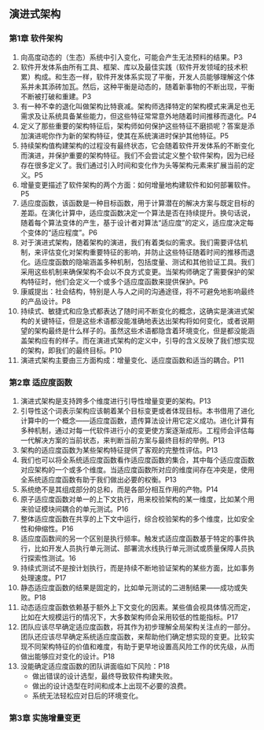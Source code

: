 ## 演进式架构

### 第1章 软件架构

1. 向高度动态的（生态）系统中引入变化，可能会产生无法预料的结果。P3
2. 软件开发体系由所有工具、框架、库以及最佳实践（软件开发领域的技术积累）构成。和生态一样，软件开发体系实现了平衡，开发人员能够理解这个体系并未其添砖加瓦。然后，这种平衡是动态的，随着新事物的不断出现，平衡不断被打破和重建。P3
3. 有一种不幸的退化叫做架构比特衰减。架构师选择特定的架构模式来满足也无需求及让系统具备某些能力，但这些特征常常意外地随着时间推移而退化。P4
4. 定义了那些重要的架构特征后，架构师如何保护这些特征不磨损呢？答案是添加演进呢你作为新的架构特征，使其在系统演进时保护其他特征。P5
5. 持续架构值构建架构的过程没有最终状态，它会随着软件开发体系的不断变化而演进，并保护重要的架构特征。我们不会尝试定义整个软件架构，因为已经存在很多定义了。我们通过引入时间和变化作为头等架构元素来扩展当前的定义。P5
6. 增量变更描述了软件架构的两个方面：如何增量地构建软件和如何部署软件。P5
7. 适应度函数，该函数是一种目标函数，用于计算潜在的解决方案与既定目标的差距。在演化计算中，适应度函数决定一个算法是否在持续提升。换句话说，随着每个算法变体的产生，基于设计者对算法“适应度”的定义，适应度决定每个变体的“适应程度”。P6
8. 对于演进式架构，随着架构的演进，我们有着类似的需求。我们需要评估机制，来评估变化对架构重要特征的影响，并防止这些特征随着时间的推移而退化。适应度函数的隐喻涵盖多种机制，包括度量、测试和其他验证工具。我们采用这些机制来确保架构不会以不良方式变更。当架构师确定了需要保护的架构特征时，他们会定义一个或多个适应度函数来提供保护。P6
9. 康威提出：社会结构，特别是人与人之间的沟通途径，将不可避免地影响最终的产品设计。P8
10. 持续式、敏捷式和应急式都表达了随时间不断变化的概念，这确实是演进式架构的关键特征，但是这些术语都没能准确地表达出架构将如何变化，或者说期望的架构最终是什么样子的。虽然这些术语都隐含着环境变化，但是都没能涵盖架构应有的样子。而在演进式架构的定义中，引导的含义反映了我们想实现的架构，即我们的最终目标。P10
11. 演进式架构主要由三方面构成：增量变化、适应度函数和适当的耦合。P11

### 第2章 适应度函数

1. 演进式架构是支持跨多个维度进行引导性增量变更的架构。P13
2. 引导性这个词表示架构应该朝着某个目标变更或者体现目标。本书借用了进化计算中的一个概念——适应度函数，遗传算法设计用它定义成功。进化计算有多种机制，通过对每一代软件进行小的变更使方案逐渐成形。工程师会评估每一代解决方案的当前状态，来判断当前方案与最终目标的举例。P13
3. 架构的适应度函数为某些架构特征提供了客观的完整性评估。P13
4. 我们也可以将全系统适应度函数看作适应度函数的集合，其中每个适应度函数对应架构的一个或多个维度。当适应度函数所对应的维度间存在冲突是，使用全系统适应度函数有助于我们做出必要的权衡。P13
5. 系统绝不是其组成部分的总和，而是各部分相互作用的产物。P14
6. 原子适应度函数对单一的上下文执行，用来校验架构的某一维度，比如某个用来验证模块间耦合的单元测试。P16
7. 整体适应度函数在共享的上下文中运行，综合校验架构的多个维度，比如安全性和伸缩性。P16
8. 适应度函数间的另一个区别是执行频率。触发式适应度函数基于特定的事件执行，比如开发人员执行单元测试、部署流水线执行单元测试或质量保障人员执行探索性测试。16
9. 持续式测试不是按计划执行，而是持续不断地验证架构的某些方面，比如事务处理速度。P17
10. 静态适应度函数的结果是固定的，比如单元测试的二进制结果——成功或失败。P18
11. 动态适应度函数依赖基于额外上下文变化的因素。某些值会视具体情况而定，比如在大规模运行的情况下，大多数架构师会采用较低的性能指标。P17
12. 团队应该尽早确定适应度函数，将其作为初步理解全局架构关注点的一部分。团队还应该尽早确定系统适应度函数，来帮助他们确定想实现的变更。比较实现不同架构特征的价值和难度，有助于更早地设置高风险工作的优先级，从而做出能够应对变化的设计。P18
13. 没能确定适应度函数的团队讲面临如下风险：P18
    * 做出错误的设计选型，最终导致软件构建失败。
    * 做出的设计选型在时间和成本上出现不必要的浪费。
    * 系统无法轻松应对日后的环境变化。

### 第3章 实施增量变更